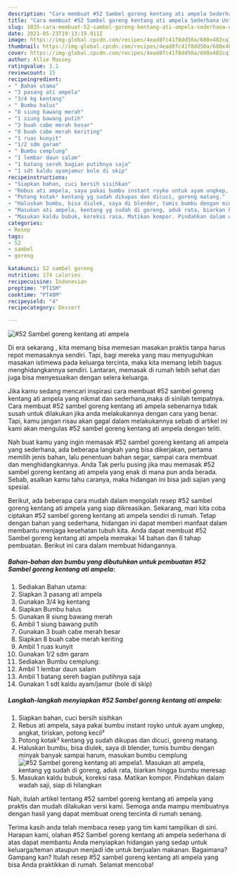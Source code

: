 ```yaml
---
description: "Cara membuat #52 Sambel goreng kentang ati ampela Sederhana Untuk Jualan"
title: "Cara membuat #52 Sambel goreng kentang ati ampela Sederhana Untuk Jualan"
slug: 1035-cara-membuat-52-sambel-goreng-kentang-ati-ampela-sederhana-untuk-jualan
date: 2021-05-23T19:13:19.911Z
image: https://img-global.cpcdn.com/recipes/4ead8fc41f8dd50a/680x482cq70/52-sambel-goreng-kentang-ati-ampela-foto-resep-utama.jpg
thumbnail: https://img-global.cpcdn.com/recipes/4ead8fc41f8dd50a/680x482cq70/52-sambel-goreng-kentang-ati-ampela-foto-resep-utama.jpg
cover: https://img-global.cpcdn.com/recipes/4ead8fc41f8dd50a/680x482cq70/52-sambel-goreng-kentang-ati-ampela-foto-resep-utama.jpg
author: Allie Massey
ratingvalue: 3.1
reviewcount: 15
recipeingredient:
- " Bahan utama"
- "3 pasang ati ampela"
- "3/4 kg kentang"
- " Bumbu halus"
- "8 siung bawang merah"
- "1 siung bawang putih"
- "3 buah cabe merah besar"
- "8 buah cabe merah keriting"
- "1 ruas kunyit"
- "1/2 sdm garam"
- " Bumbu cemplung"
- "1 lembar daun salam"
- "1 batang sereh bagian putihnya saja"
- "1 sdt kaldu ayamjamur bole di skip"
recipeinstructions:
- "Siapkan bahan, cuci bersih sisihkan"
- "Rebus ati ampela, saya pakai bumbu instant royko untuk ayam ungkep, angkat, tiriskan, potong kecil²"
- "Potong kotak² kentang yg sudah dikupas dan dicuci, goreng matang."
- "Haluskan bumbu, bisa diulek, saya di blender, tumis bumbu dengan minyak banyak sampai harum, masukan bumbu cemplung"
- "Masukan ati ampela, kentang yg sudah di goreng, aduk rata, biarkan hingga bumbu meresap"
- "Masukan kaldu bubuk, koreksi rasa. Matikan kompor. Pindahkan dalam wadah saji, siap di hilangkan"
categories:
- Resep
tags:
- 52
- sambel
- goreng

katakunci: 52 sambel goreng 
nutrition: 174 calories
recipecuisine: Indonesian
preptime: "PT15M"
cooktime: "PT48M"
recipeyield: "4"
recipecategory: Dessert

---
```



![#52 Sambel goreng kentang ati ampela](https://img-global.cpcdn.com/recipes/4ead8fc41f8dd50a/680x482cq70/52-sambel-goreng-kentang-ati-ampela-foto-resep-utama.jpg)

Di era  sekarang , kita memang bisa memesan masakan praktis tanpa harus repot memasaknya sendiri. Tapi, bagi mereka yang mau menyuguhkan masakan istimewa pada keluarga tercinta, maka kita memang lebih bagus menghidangkannya sendiri. Lantaran, memasak di rumah lebih sehat dan juga bisa menyesuaikan dengan selera keluarga.

Jika kamu sedang mencari inspirasi cara membuat #52 sambel goreng kentang ati ampela yang nikmat dan sederhana,maka di sinilah tempatnya. Cara membuat #52 sambel goreng kentang ati ampela  sebenarnya tidak susah untuk dilakukan jika anda melakukannya dengan cara yang benar. Tapi, kamu jangan risau akan gagal dalam melakukannya 
sebab di artikel ini kami akan mengulas #52 sambel goreng kentang ati ampela dengan teliti.  



Nah buat kamu yang ingin memasak #52 sambel goreng kentang ati ampela yang sederhana, ada beberapa langkah yang bisa dikerjakan, pertama memilih jenis bahan, lalu penentuan bahan segar, sampai cara membuat dan menghidangkannya. Anda Tak perlu pusing jika mau memasak #52 sambel goreng kentang ati ampela yang enak di mana pun anda berada. Sebab, asalkan kamu  tahu caranya, maka hidangan ini bisa jadi sajian yang spesial.

Berikut, ada beberapa cara mudah dalam mengolah resep #52 sambel goreng kentang ati ampela yang siap dikreasikan. Sekarang, mari kita coba ciptakan #52 sambel goreng kentang ati ampela sendiri di rumah. Tetap dengan bahan yang sederhana, hidangan ini dapat memberi manfaat dalam membantu menjaga kesehatan tubuh kita. Anda dapat membuat #52 Sambel goreng kentang ati ampela memakai 14 bahan dan 6 tahap pembuatan. Berikut ini cara dalam membuat hidangannya.

<!--inarticleads1-->

##### Bahan-bahan dan bumbu yang dibutuhkan untuk pembuatan #52 Sambel goreng kentang ati ampela:

1. Sediakan  Bahan utama:
1. Siapkan 3 pasang ati ampela
1. Gunakan 3/4 kg kentang
1. Siapkan  Bumbu halus
1. Gunakan 8 siung bawang merah
1. Ambil 1 siung bawang putih
1. Gunakan 3 buah cabe merah besar
1. Siapkan 8 buah cabe merah keriting
1. Ambil 1 ruas kunyit
1. Gunakan 1/2 sdm garam
1. Sediakan  Bumbu cemplung:
1. Ambil 1 lembar daun salam
1. Ambil 1 batang sereh bagian putihnya saja
1. Gunakan 1 sdt kaldu ayam/jamur (bole di skip)




<!--inarticleads2-->

##### Langkah-langkah menyiapkan #52 Sambel goreng kentang ati ampela:

1. Siapkan bahan, cuci bersih sisihkan
1. Rebus ati ampela, saya pakai bumbu instant royko untuk ayam ungkep, angkat, tiriskan, potong kecil²
1. Potong kotak² kentang yg sudah dikupas dan dicuci, goreng matang.
1. Haluskan bumbu, bisa diulek, saya di blender, tumis bumbu dengan minyak banyak sampai harum, masukan bumbu cemplung
<img src="//assets-global.cpcdn.com/assets/icons/button_play-2c75c40dde080a61004c1f40b05d8f140eaff45d7e9e6481dc71c63d2e7c4909.png" alt="#52 Sambel goreng kentang ati ampela">1. Masukan ati ampela, kentang yg sudah di goreng, aduk rata, biarkan hingga bumbu meresap
1. Masukan kaldu bubuk, koreksi rasa. Matikan kompor. Pindahkan dalam wadah saji, siap di hilangkan




Nah, itulah artikel tentang  #52 sambel goreng kentang ati ampela  yang praktis dan mudah dilakukan versi kami. Semoga anda mampu membuatnya dengan hasil yang dapat membuat oreng tercinta di rumah senang. 

Terima kasih anda telah membaca resep yang tim kami tampilkan di sini. Harapan kami, olahan  #52 Sambel goreng kentang ati ampela sederhana di atas dapat membantu Anda menyiapkan hidangan yang sedap untuk keluarga/teman ataupun menjadi ide untuk berjualan makanan. Bagaimana? Gampang kan? Itulah resep #52 sambel goreng kentang ati ampela yang bisa Anda praktikkan di rumah. Selamat mencoba!

